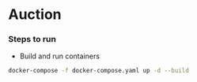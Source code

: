 # Auction

### Steps to run
- Build and run containers
```bash
docker-compose -f docker-compose.yaml up -d --build
```
